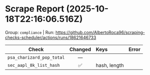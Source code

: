 # Scrape Report (2025-10-18T22:16:06.516Z)

Group: `compliance`  |  Run: https://github.com/AlbertoRoca96/scraping-checks-scheduler/actions/runs/18621646733

| Check | Changed | Keys | Error |
|---|:---:|:--|:--|
| `psa_charizard_pop_total` | — |  |  |
| `sec_aapl_8k_list_hash` | ✅ | hash, length |  |
